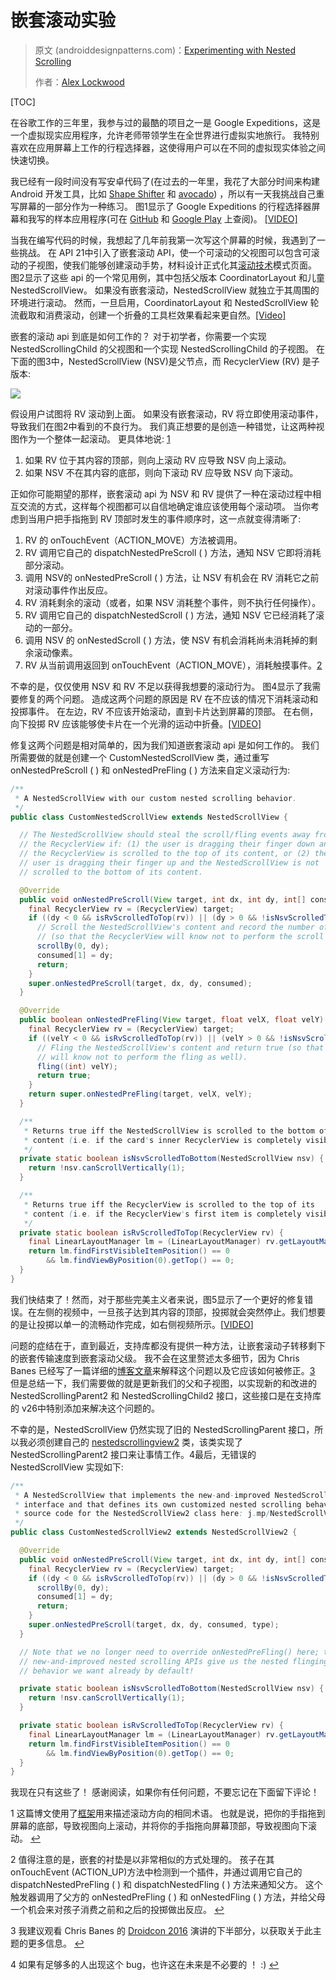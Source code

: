 # 嵌套滚动实验

> 原文 (androiddesignpatterns.com)：[Experimenting with Nested Scrolling](https://www.androiddesignpatterns.com/2018/01/experimenting-with-nested-scrolling.html)
>
> 作者：[Alex Lockwood](https://google.com/+AlexLockwood)

[TOC]

在谷歌工作的三年里，我参与过的最酷的项目之一是 Google Expeditions，这是一个虚拟现实应用程序，允许老师带领学生在全世界进行虚拟实地旅行。 我特别喜欢在应用屏幕上工作的行程选择器，这使得用户可以在不同的虚拟现实体验之间快速切换。 

我已经有一段时间没有写安卓代码了(在过去的一年里，我花了大部分时间来构建 Android 开发工具，比如 [Shape Shifter](https://github.com/alexjlockwood/ShapeShifter) 和 [avocado](https://github.com/alexjlockwood/avocado)) ，所以有一天我挑战自己重写屏幕的一部分作为一种练习。 图1显示了 Google Expeditions 的行程选择器屏幕和我写的样本应用程序(可在 [GitHub](https://github.com/alexjlockwood/adp-nested-scrolling) 和 [Google Play](https://play.google.com/store/apps/details?id=alexjlockwood.nestedscrolling) 上查阅)。 [[VIDEO]](https://www.androiddesignpatterns.com/assets/videos/posts/2018/01/24/expeditions-sample-opt.mp4)

当我在编写代码的时候，我想起了几年前我第一次写这个屏幕的时候，我遇到了一些挑战。 在 API 21中引入了嵌套滚动 API，使一个可滚动的父视图可以包含可滚动的子视图，使我们能够创建滚动手势，材料设计正式化其[滚动技术](https://material.io/guidelines/patterns/scrolling-techniques.html#scrolling-techniques-app-bar-scrollable-regions)模式页面。 图2显示了这些 api 的一个常见用例，其中包括父版本 CoordinatorLayout 和儿童 NestedScrollView。 如果没有嵌套滚动，NestedScrollView 就独立于其周围的环境进行滚动。 然而，一旦启用，CoordinatorLayout 和 NestedScrollView 轮流截取和消费滚动，创建一个折叠的工具栏效果看起来更自然。[[Video]](https://www.androiddesignpatterns.com/assets/videos/posts/2018/01/24/cheesesquare-opt.mp4) 

嵌套的滚动 api 到底是如何工作的？ 对于初学者，你需要一个实现 NestedScrollingChild 的父视图和一个实现 NestedScrollingChild 的子视图。 在下面的图3中，NestedScrollView (NSV)是父节点，而 RecyclerView (RV) 是子版本: 

![](https://ws2.sinaimg.cn/large/006tKfTcgy1frosu70wt3j30sg0lcjsb.jpg)

假设用户试图将 RV 滚动到上面。 如果没有嵌套滚动，RV 将立即使用滚动事件，导致我们在图2中看到的不良行为。 我们真正想要的是创造一种错觉，让这两种视图作为一个整体一起滚动。 更具体地说: [1](https://www.androiddesignpatterns.com/2018/01/experimenting-with-nested-scrolling.html#footnote1)

1. 如果 RV 位于其内容的顶部，则向上滚动 RV 应导致 NSV 向上滚动。
2. 如果 NSV 不在其内容的底部，则向下滚动 RV 应导致 NSV 向下滚动。

正如你可能期望的那样，嵌套滚动 api 为 NSV 和 RV 提供了一种在滚动过程中相互交流的方式，这样每个视图都可以自信地确定谁应该使用每个滚动项。 当你考虑到当用户把手指拖到 RV 顶部时发生的事件顺序时，这一点就变得清晰了: 

1. RV 的 onTouchEvent（ACTION_MOVE）方法被调用。
2. RV 调用它自己的 dispatchNestedPreScroll ( ) 方法，通知 NSV 它即将消耗部分滚动。
3. 调用 NSV的 onNestedPreScroll  ( ) 方法，让 NSV 有机会在 RV 消耗它之前对滚动事件作出反应。
4. RV 消耗剩余的滚动（或者，如果 NSV 消耗整个事件，则不执行任何操作）。
5. RV 调用它自己的 dispatchNestedScroll  ( ) 方法，通知 NSV 它已经消耗了滚动的一部分。
6. 调用 NSV 的 onNestedScroll  ( ) 方法，使 NSV 有机会消耗尚未消耗掉的剩余滚动像素。
7. RV 从当前调用返回到 onTouchEvent（ACTION_MOVE），消耗触摸事件。[2](https://www.androiddesignpatterns.com/2018/01/experimenting-with-nested-scrolling.html#footnote2)

不幸的是，仅仅使用 NSV 和 RV 不足以获得我想要的滚动行为。 图4显示了我需要修复的两个问题。 造成这两个问题的原因是 RV 在不应该的情况下消耗滚动和投掷事件。 在左边，RV 不应该开始滚动，直到卡片达到屏幕的顶部。 在右侧，向下投掷 RV 应该能够使卡片在一个光滑的运动中折叠。[[VIDEO]](https://www.androiddesignpatterns.com/assets/videos/posts/2018/01/24/nested-scrolling-bugs1-opt.mp4)

修复这两个问题是相对简单的，因为我们知道嵌套滚动 api 是如何工作的。 我们所需要做的就是创建一个 CustomNestedScrollView 类，通过重写 onNestedPreScroll ( ) 和 onNestedPreFling ( ) 方法来自定义滚动行为: 

```java
/**
 * A NestedScrollView with our custom nested scrolling behavior.
 */
public class CustomNestedScrollView extends NestedScrollView {

  // The NestedScrollView should steal the scroll/fling events away from
  // the RecyclerView if: (1) the user is dragging their finger down and
  // the RecyclerView is scrolled to the top of its content, or (2) the
  // user is dragging their finger up and the NestedScrollView is not
  // scrolled to the bottom of its content.

  @Override
  public void onNestedPreScroll(View target, int dx, int dy, int[] consumed) {
    final RecyclerView rv = (RecyclerView) target;
    if ((dy < 0 && isRvScrolledToTop(rv)) || (dy > 0 && !isNsvScrolledToBottom(this))) {
      // Scroll the NestedScrollView's content and record the number of pixels consumed
      // (so that the RecyclerView will know not to perform the scroll as well).
      scrollBy(0, dy);
      consumed[1] = dy;
      return;
    }
    super.onNestedPreScroll(target, dx, dy, consumed);
  }

  @Override
  public boolean onNestedPreFling(View target, float velX, float velY) {
    final RecyclerView rv = (RecyclerView) target;
    if ((velY < 0 && isRvScrolledToTop(rv)) || (velY > 0 && !isNsvScrolledToBottom(this))) {
      // Fling the NestedScrollView's content and return true (so that the RecyclerView
      // will know not to perform the fling as well).
      fling((int) velY);
      return true;
    }
    return super.onNestedPreFling(target, velX, velY);
  }

  /**
   * Returns true iff the NestedScrollView is scrolled to the bottom of its
   * content (i.e. if the card's inner RecyclerView is completely visible).
   */
  private static boolean isNsvScrolledToBottom(NestedScrollView nsv) {
    return !nsv.canScrollVertically(1);
  }

  /**
   * Returns true iff the RecyclerView is scrolled to the top of its
   * content (i.e. if the RecyclerView's first item is completely visible).
   */
  private static boolean isRvScrolledToTop(RecyclerView rv) {
    final LinearLayoutManager lm = (LinearLayoutManager) rv.getLayoutManager();
    return lm.findFirstVisibleItemPosition() == 0
        && lm.findViewByPosition(0).getTop() == 0;
  }
}
```

我们快结束了！然而，对于那些完美主义者来说，图5显示了一个更好的修复错误。在左侧的视频中，一旦孩子达到其内容的顶部，投掷就会突然停止。我们想要的是让投掷以单一的流畅动作完成，如右侧视频所示。[[VIDEO](https://www.androiddesignpatterns.com/assets/videos/posts/2018/01/24/nested-scrolling-bugs2-opt.mp4)]

问题的症结在于，直到最近，支持库都没有提供一种方法，让嵌套滚动子转移剩下的嵌套传输速度到嵌套滚动父级。 我不会在这里赘述太多细节，因为 Chris Banes 已经写了一篇详细的[博客文章](https://chris.banes.me/2017/06/09/carry-on-scrolling/)来解释这个问题以及它应该如何被修正。[3](https://www.androiddesignpatterns.com/2018/01/experimenting-with-nested-scrolling.html#footnote3) 但是总结一下，我们需要做的就是更新我们的父和子视图，以实现新的和改进的 NestedScrollingParent2 和 NestedScrollingChild2 接口，这些接口是在支持库的 v26中特别添加来解决这个问题的。 

不幸的是，NestedScrollView 仍然实现了旧的 NestedScrollingParent 接口，所以我必须创建自己的 [nestedscrollingview2](https://github.com/alexjlockwood/adp-nested-scrolling/blob/master/app/src/main/java/alexjlockwood/nestedscrolling/NestedScrollView2.java) 类，该类实现了 NestedScrollingParent2 接口来让事情工作。4最后，无错误的 NestedScrollView 实现如下: 

```java
/**
 * A NestedScrollView that implements the new-and-improved NestedScrollingParent2
 * interface and that defines its own customized nested scrolling behavior. View
 * source code for the NestedScrollView2 class here: j.mp/NestedScrollView2
 */
public class CustomNestedScrollView2 extends NestedScrollView2 {

  @Override
  public void onNestedPreScroll(View target, int dx, int dy, int[] consumed, int type) {
    final RecyclerView rv = (RecyclerView) target;
    if ((dy < 0 && isRvScrolledToTop(rv)) || (dy > 0 && !isNsvScrolledToBottom(this))) {
      scrollBy(0, dy);
      consumed[1] = dy;
      return;
    }
    super.onNestedPreScroll(target, dx, dy, consumed, type);
  }

  // Note that we no longer need to override onNestedPreFling() here; the
  // new-and-improved nested scrolling APIs give us the nested flinging
  // behavior we want already by default!

  private static boolean isNsvScrolledToBottom(NestedScrollView nsv) {
    return !nsv.canScrollVertically(1);
  }

  private static boolean isRvScrolledToTop(RecyclerView rv) {
    final LinearLayoutManager lm = (LinearLayoutManager) rv.getLayoutManager();
    return lm.findFirstVisibleItemPosition() == 0
        && lm.findViewByPosition(0).getTop() == 0;
  }
}
```

我现在只有这些了！ 感谢阅读，如果你有任何问题，不要忘记在下面留下评论！ 

1 这篇博文使用了[框架](https://developer.android.com/reference/android/view/View.html#canScrollVertically(int))用来描述滚动方向的相同术语。 也就是说，把你的手指拖到屏幕的底部，导致视图向上滚动，并将你的手指拖向屏幕顶部，导致视图向下滚动。 [↩](https://www.androiddesignpatterns.com/2018/01/experimenting-with-nested-scrolling.html#ref1)

2 值得注意的是，嵌套的衬垫是以非常相似的方式处理的。 孩子在其 onTouchEvent (ACTION_UP)方法中检测到一个插件，并通过调用它自己的 dispatchNestedPreFling ( ) 和 dispatchNestedFling ( ) 方法来通知父方。 这个触发器调用了父方的 onNestedPreFling ( ) 和 onNestedFling ( ) 方法，并给父母一个机会来对孩子消费之前和之后的投掷做出反应。 [↩](https://www.androiddesignpatterns.com/2018/01/experimenting-with-nested-scrolling.html#ref2)

3 我建议观看 Chris Banes 的 [Droidcon 2016](https://www.youtube.com/watch?v=-bhjI_qLPdE) 演讲的下半部分，以获取关于此主题的更多信息。 [↩](https://www.androiddesignpatterns.com/2018/01/experimenting-with-nested-scrolling.html#ref3)

4 如果有足够多的人出现这个 bug，也许这在未来是不必要的 ！ :) [↩](https://www.androiddesignpatterns.com/2018/01/experimenting-with-nested-scrolling.html#ref4)